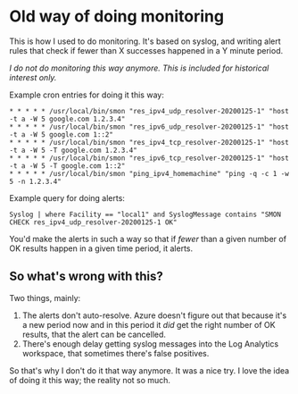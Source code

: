 # Old way of doing monitoring

This is how I used to do monitoring. It's based on syslog, and writing
alert rules that check if fewer than X successes happened in a Y minute
period.

*I do not do monitoring this way anymore. This is included for historical
interest only.*

Example cron entries for doing it this way:

```
* * * * * /usr/local/bin/smon "res_ipv4_udp_resolver-20200125-1" "host -t a -W 5 google.com 1.2.3.4"
* * * * * /usr/local/bin/smon "res_ipv6_udp_resolver-20200125-1" "host -t a -W 5 google.com 1::2"
* * * * * /usr/local/bin/smon "res_ipv4_tcp_resolver-20200125-1" "host -t a -W 5 -T google.com 1.2.3.4"
* * * * * /usr/local/bin/smon "res_ipv6_tcp_resolver-20200125-1" "host -t a -W 5 -T google.com 1::2"
* * * * * /usr/local/bin/smon "ping_ipv4_homemachine" "ping -q -c 1 -w 5 -n 1.2.3.4"
```

Example query for doing alerts:

```
Syslog | where Facility == "local1" and SyslogMessage contains "SMON CHECK res_ipv4_udp_resolver-20200125-1 OK"
```

You'd make the alerts in such a way so that if *fewer* than a given number of
OK results happen in a given time period, it alerts.

## So what's wrong with this?

Two things, mainly:

1. The alerts don't auto-resolve. Azure doesn't figure out that because it's
   a new period now and in this period it *did* get the right number of OK
   results, that the alert can be cancelled.
2. There's enough delay getting syslog messages into the Log Analytics
   workspace, that sometimes there's false positives.

So that's why I don't do it that way anymore. It was a nice try. I love the
idea of doing it this way; the reality not so much.
